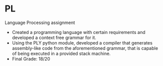 # PL
Language Processing assignment 
 - Created a programming language with certain requirements and developed a context free grammar for it.
 -  Using the PLY python module, developed a compiler that generates assembly-like code from the aforementioned grammar, that is capable of being executed in a provided stack machine.
 -  Final Grade: 18/20

